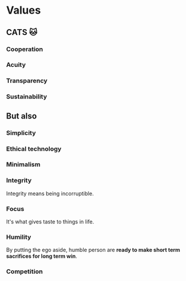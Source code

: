 # Values

## CATS 🐱

### Cooperation

### Acuity

### Transparency

### Sustainability

## But also

### Simplicity

### Ethical technology

### Minimalism

### Integrity

Integrity means being incorruptible.


### Focus

It's what gives taste to things in life.


### Humility

By putting the ego aside, humble person are **ready to make short term sacrifices for long term win**.


### Competition
